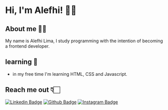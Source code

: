 # Hi, I'm Alefhi! 👋🏻

## About me 👦🏻
My name is Alefhi Lima, I study programming with the intention of becoming a frontend developer.

## learning 🌱
- in my free time I'm learning HTML, CSS and Javascript.

## Reach me out 👇🏻
[![Linkedin Badge](https://img.shields.io/badge/-LinkedIn-blue?style=flat-square&logo=Linkedin&logoColor=white&link=https://www.linkedin.com/in/alefhi-lima-37b777184/)](https://www.linkedin.com/in/alefhi-lima-37b777184/)
[![Github Badge](https://img.shields.io/badge/-Github-000?style=flat-square&logo=Github&logoColor=white&link=https://github.com/alefhilima)](https://github.com/alefhilima)
[![Instagram Badge](https://img.shields.io/badge/-Instagram-dc0272?style=flat-square&logo=Instagram&logoColor=white&link=https://www.instagram.com/alefhilima/)](https://www.instagram.com/alefhilima/)
